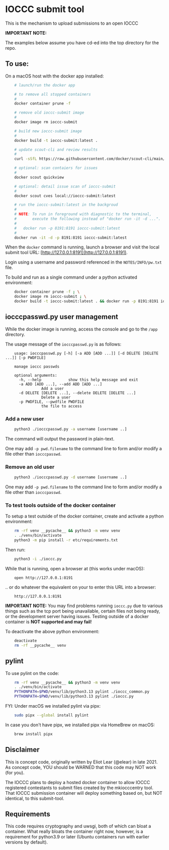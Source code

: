 # IOCCC submit tool

This is the mechanism to upload submissions to an open IOCCC

**IMPORTANT NOTE:**

The examples below assume you have cd-ed into the top directory for the repo.


## To use:

On a macOS host with the docker app installed:

```sh
    # launch/run the docker app

    # to remove all stopped containers
    #
    docker container prune -f

    # remove old ioccc-submit image
    #
    docker image rm ioccc-submit

    # build new ioccc-submit image
    #
    docker build -t ioccc-submit:latest .

	# update scout-cli and review results
	#
	curl -sSfL https://raw.githubusercontent.com/docker/scout-cli/main/install.sh | sh -s --

	# optional: scan contaiers for issues
	#
	docker scout quickview

	# optional: detail issue scan of ioccc-submit
	#
	docker scout cves local://ioccc-submit:latest

    # run the ioccc-submit:latest in the backgroud
    #
    # NOTE: To run in foreground with diagnostic to the terminal,
    #	    execute the following instead of "docker run -it -d ...".
    #
    #	docker run -p 8191:8191 ioccc-submit:latest
    #
    docker run -it -d -p 8191:8191 ioccc-submit:latest
```

When the `docker` command is running, launch a browser and visit
the local submit tool URL: [http://127.0.0.1:8191](http://127.0.0.1:8191).

Login using a username and password referenced in the `NOTES/INFO/pw.txt` file.

To build and run as a single command under a python activated environment:

```sh
    docker container prune -f ; \
    docker image rm ioccc-submit ; \
    docker build -t ioccc-submit:latest . && docker run -p 8191:8191 ioccc-submit:latest
```

## iocccpasswd.py user management

While the docker image is running, access the console and
go to the `/app` directory.

The usage message of the `iocccpasswd.py` is as follows:

```
    usage: iocccpasswd.py [-h] [-a ADD [ADD ...]] [-d DELETE [DELETE ...]] [-p PWDFILE]

    manage ioccc passwds

    optional arguments:
      -h, --help            show this help message and exit
      -a ADD [ADD ...], --add ADD [ADD ...]
			    Add a user
      -d DELETE [DELETE ...], --delete DELETE [DELETE ...]
			    Delete a user
      -p PWDFILE, --pwdfile PWDFILE
			    the file to access
```


### Add a new user

```sh
    python3 ./iocccpasswd.py -a username [username ..]
```

The command will output the password in plain-text.

One may add `-p pwd.filename` to the command line to form and/or
modify a file other than `iocccpasswd`.


### Remove an old user


```sh
    python3 ./iocccpasswd.py -d username [username ..]
```

One may add `-p pwd.filename` to the command line to form and/or
modify a file other than `iocccpasswd`.


### To test tools outside of the docker container

To setup a test outside of the docker container, create and
activate a python environment:

```sh
    rm -rf venv __pycache__ && python3 -m venv venv
    . ./venv/bin/activate
    python3 -m pip install -r etc/requirements.txt
```

Then run:

```sh
    python3 -i ./ioccc.py
```

While that is running, open a browser at (this works under macOS):

```
    open http://127.0.0.1:8191
```

.. or do whatever the equivalent on your to enter this URL into a browser:

```
    http://127.0.0.1:8191
```

**IMPORTANT NOTE:** You may find problems running `ioccc.py` due
to various things such as the tcp port being unavailable, certain
files not being ready, or the development server having issues.
Testing outside of a docker container is **NOT supported and may
fail**!

To deactivate the above python environment:

```sh
    deactivate
    rm -rf __pycache__ venv
```


## pylint

To use pylint on the code:

```sh
    rm -rf venv __pycache__ && python3 -m venv venv
    . ./venv/bin/activate
    PYTHONPATH=$PWD/venv/lib/python3.13 pylint ./ioccc_common.py
    PYTHONPATH=$PWD/venv/lib/python3.13 pylint ./ioccc.py
```

FYI: Under macOS we installed pylint via pipx:

```sh
    sudo pipx --global install pylint
```

In case you don't have pipx, we installed pipx via HomeBrew on macOS:

```sh
    brew install pipx
```


## Disclaimer

This is concept code, originally written by Eliot Lear (@elear) in late 2021.
As concept code, YOU should be WARNED that this code may NOT work (for you).

The IOCCC plans to deploy a hosted docker container to allow IOCCC registered
contestants to submit files created by the mkiocccentry tool.
That IOCCC submission container will deploy something based on,
but NOT identical, to this submit-tool.


## Requirements

This code requires cryptography and uwsgi, both of which can bloat
a container.  What really bloats the container right now, however,
is a requirement for python3.9 or later (Ubuntu containers run with
earlier versions by default).
